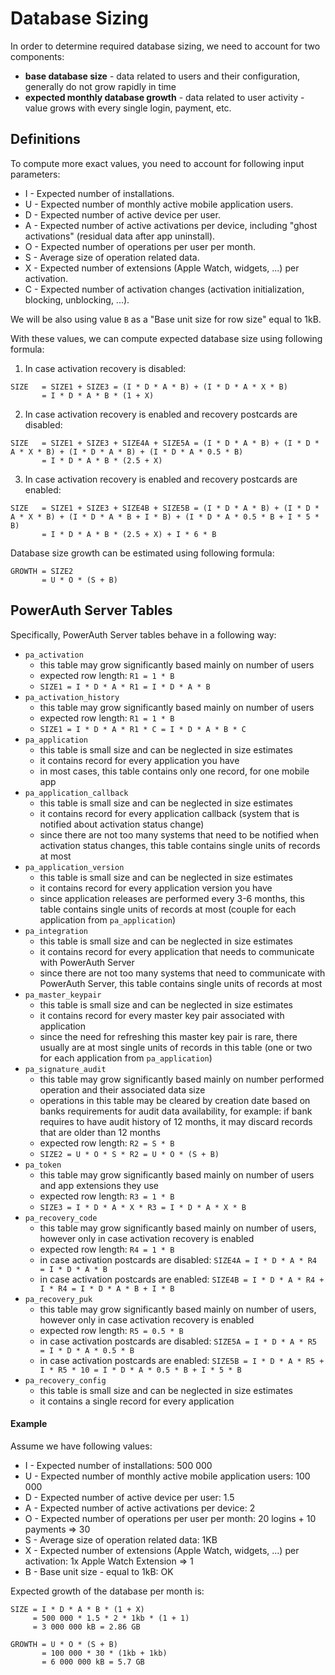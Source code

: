 # Database Sizing

In order to determine required database sizing, we need to account for two components:

- **base database size** - data related to users and their configuration, generally do not grow rapidly in time
- **expected monthly database growth** - data related to user activity - value grows with every single login, payment, etc.

## Definitions

To compute more exact values, you need to account for following input parameters:

- I - Expected number of installations.
- U - Expected number of monthly active mobile application users.
- D - Expected number of active device per user.
- A - Expected number of active activations per device, including "ghost activations" (residual data after app uninstall).
- O - Expected number of operations per user per month.
- S - Average size of operation related data.
- X - Expected number of extensions (Apple Watch, widgets, ...) per activation.
- C - Expected number of activation changes (activation initialization, blocking, unblocking,
  ...).

We will be also using value `B` as a "Base unit size for row size" equal to 1kB.

With these values, we can compute expected database size using following formula:

1. In case activation recovery is disabled:
```
SIZE   = SIZE1 + SIZE3 = (I * D * A * B) + (I * D * A * X * B)
       = I * D * A * B * (1 + X)
```

2. In case activation recovery is enabled and recovery postcards are disabled:

```
SIZE   = SIZE1 + SIZE3 + SIZE4A + SIZE5A = (I * D * A * B) + (I * D * A * X * B) + (I * D * A * B) + (I * D * A * 0.5 * B)
       = I * D * A * B * (2.5 + X)
```

3. In case activation recovery is enabled and recovery postcards are enabled:

```
SIZE   = SIZE1 + SIZE3 + SIZE4B + SIZE5B = (I * D * A * B) + (I * D * A * X * B) + (I * D * A * B + I * B) + (I * D * A * 0.5 * B + I * 5 * B)
       = I * D * A * B * (2.5 + X) + I * 6 * B
```

Database size growth can be estimated using following formula:
```
GROWTH = SIZE2
       = U * O * (S + B)
```

## PowerAuth Server Tables

Specifically, PowerAuth Server tables behave in a following way:

- `pa_activation`
    - this table may grow significantly based mainly on number of users
    - expected row length: `R1 = 1 * B`
    - `SIZE1 = I * D * A * R1 = I * D * A * B`
- `pa_activation_history`
    - this table may grow significantly based mainly on number of users
    - expected row length: `R1 = 1 * B`
    - `SIZE1 = I * D * A * R1 * C = I * D * A * B * C`
- `pa_application`
    - this table is small size and can be neglected in size estimates
    - it contains record for every application you have
    - in most cases, this table contains only one record, for one mobile app
- `pa_application_callback`
    - this table is small size and can be neglected in size estimates
    - it contains record for every application callback (system that is notified about activation status change)
    - since there are not too many systems that need to be notified when activation status changes, this table contains single units of records at most
- `pa_application_version`
    - this table is small size and can be neglected in size estimates
    - it contains record for every application version you have
    - since application releases are performed every 3-6 months, this table contains single units of records at most  (couple for each application from `pa_application`)
- `pa_integration`
    - this table is small size and can be neglected in size estimates
    - it contains record for every application that needs to communicate with PowerAuth Server
    - since there are not too many systems that need to communicate with PowerAuth Server, this table contains single units of records at most
- `pa_master_keypair`
    - this table is small size and can be neglected in size estimates
    - it contains record for every master key pair associated with application
    - since the need for refreshing this master key pair is rare, there usually are at most single units of records in this table (one or two for each application from `pa_application`)
- `pa_signature_audit`
    - this table may grow significantly based mainly on number performed operation and their associated data size
    - operations in this table may be cleared by creation date based on banks requirements for audit data availability, for example: if bank requires to have audit history of 12 months, it may discard records that are older than 12 months
    - expected row length: `R2 = S * B`
    - `SIZE2 = U * O * S * R2 = U * O * (S + B)`
- `pa_token`
    - this table may grow significantly based mainly on number of users and app extensions they use
    - expected row length: `R3 = 1 * B`
    - `SIZE3 = I * D * A * X * R3 = I * D * A * X * B`
- `pa_recovery_code`
    - this table may grow significantly based mainly on number of users, however only in case activation recovery is enabled
    - expected row length: `R4 = 1 * B`
    - in case activation postcards are disabled: `SIZE4A = I * D * A * R4 = I * D * A * B`
    - in case activation postcards are enabled: `SIZE4B = I * D * A * R4 + I * R4 = I * D * A * B + I * B`
- `pa_recovery_puk`
    - this table may grow significantly based mainly on number of users, however only in case activation recovery is enabled
    - expected row length: `R5 = 0.5 * B`
    - in case activation postcards are disabled: `SIZE5A = I * D * A * R5 = I * D * A * 0.5 * B`
    - in case activation postcards are enabled: `SIZE5B = I * D * A * R5 + I * R5 * 10 = I * D * A * 0.5 * B + I * 5 * B`
- `pa_recovery_config`
    - this table is small size and can be neglected in size estimates
    - it contains a single record for every application

#### Example

Assume we have following values:

- I - Expected number of installations: 500 000
- U - Expected number of monthly active mobile application users: 100 000
- D - Expected number of active device per user: 1.5
- A - Expected number of active activations per device: 2
- O - Expected number of operations per user per month: 20 logins + 10 payments => 30
- S - Average size of operation related data: 1KB
- X - Expected number of extensions (Apple Watch, widgets, ...) per activation: 1x Apple Watch Extension => 1
- B - Base unit size - equal to 1kB: OK

Expected growth of the database per month is:

```
SIZE = I * D * A * B * (1 + X)
     = 500 000 * 1.5 * 2 * 1kb * (1 + 1)
     = 3 000 000 kB = 2.86 GB

GROWTH = U * O * (S + B)
       = 100 000 * 30 * (1kb + 1kb)
       = 6 000 000 kB = 5.7 GB
```
